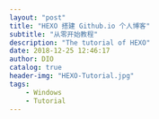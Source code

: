 ```yaml
---
layout: "post"
title: "HEXO 搭建 Github.io 个人博客"
subtitle: "从零开始教程"
description: "The tutorial of HEXO"
date: 2018-12-25 12:46:17
author: DIO
catalog: true
header-img: "HEXO-Tutorial.jpg"
tags: 
    - Windows
    - Tutorial
---
```

